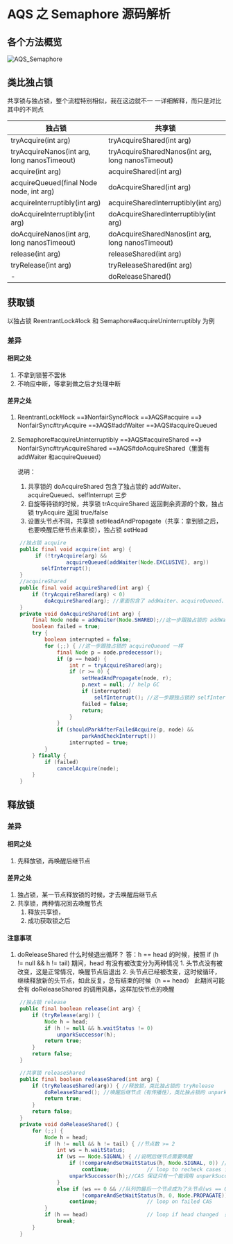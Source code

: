 # AQS 之 Semaphore 源码解析

## 各个方法概览

![AQS_Semaphore](https://raw.githubusercontent.com/huan415/JavaYang/master/assets/AQS_Semaphore.jpg)

## 类比独占锁

共享锁与独占锁，整个流程特别相似，我在这边就不一 一详细解释，而只是对比其中的不同点

| 独占锁                                      | 共享锁                                            |
| ------------------------------------------- | ------------------------------------------------- |
| tryAcquire(int arg)                         | tryAcquireShared(int arg)                         |
| tryAcquireNanos(int arg, long nanosTimeout) | tryAcquireSharedNanos(int arg, long nanosTimeout) |
| acquire(int arg)                            | acquireShared(int arg)                            |
| acquireQueued(final Node node, int arg)     | doAcquireShared(int arg)                          |
| acquireInterruptibly(int arg)               | acquireSharedInterruptibly(int arg)               |
| doAcquireInterruptibly(int arg)             | doAcquireSharedInterruptibly(int arg)             |
| doAcquireNanos(int arg, long nanosTimeout)  | doAcquireSharedNanos(int arg, long nanosTimeout)  |
| release(int arg)                            | releaseShared(int arg)                            |
| tryRelease(int arg)                         | tryReleaseShared(int arg)                         |
| -                                           | doReleaseShared()                                 |



## 获取锁

以独占锁 ReentrantLock#lock 和 Semaphore#acquireUninterruptibly 为例

### 差异

#### 相同之处

1. 不拿到锁誓不罢休
2. 不响应中断，等拿到做之后才处理中断

#### 差异之处

1. ReentrantLock#lock ==》NonfairSync#lock ==》AQS#acquire ==》 NonfairSync#tryAcquire ==》AQS#addWaiter ==》AQS#acquireQueued

2. Semaphore#acquireUninterruptibly ==》AQS#acquireShared ==》NonfairSync#tryAcquireShared ==》AQS#doAcquireShared（里面有 addWaiter 和acquireQueued）

   说明：

   1. 共享锁的 doAcquireShared 包含了独占锁的 addWaiter、acquireQueued、selfInterrupt 三步
   2. 自旋等待锁的时候，共享锁 trAcquireShared 返回剩余资源的个数，独占锁 tryAcquire 返回 true/false
   3. 设置头节点不同，共享锁 setHeadAndPropagate（共享：拿到锁之后，也要唤醒后继节点来拿锁），独占锁 setHead

```java
    //独占锁 acquire 
    public final void acquire(int arg) {
         if (!tryAcquire(arg) &&
                   acquireQueued(addWaiter(Node.EXCLUSIVE), arg))
           selfInterrupt();
    }
    //acquireShared 
    public final void acquireShared(int arg) {
        if (tryAcquireShared(arg) < 0)
            doAcquireShared(arg); //里面包含了 addWaiter、acquireQueued、selfInterrupt
    }
    private void doAcquireShared(int arg) {
        final Node node = addWaiter(Node.SHARED);//这一步跟独占锁的 addWaiter 一样
        boolean failed = true;
        try {
            boolean interrupted = false;
            for (;;) { //这一步跟独占锁的 acquireQueued 一样
                final Node p = node.predecessor();
                if (p == head) {
                    int r = tryAcquireShared(arg);
                    if (r >= 0) {
                        setHeadAndPropagate(node, r);
                        p.next = null; // help GC
                        if (interrupted)
                            selfInterrupt(); //这一步跟独占锁的 selfInterrupt 一样
                        failed = false;
                        return;
                    }
                }
                if (shouldParkAfterFailedAcquire(p, node) &&
                        parkAndCheckInterrupt())
                    interrupted = true;
            }
        } finally {
            if (failed)
                cancelAcquire(node);
        }
    }
```





## 释放锁

### 差异

#### 相同之处

1. 先释放锁，再唤醒后继节点

#### 差异之处

1. 独占锁，某一节点释放锁的时候，才去唤醒后继节点
2. 共享锁，两种情况回去唤醒节点
   1. 释放共享锁，
   2. 成功获取锁之后

#### 注意事项

1. doReleaseShared 什么时候退出循环？
   答：h == head 的时候，按照 if (h != null && h != tail)  期间，head 有没有被改变分为两种情况
           1. 头节点没有被改变，这是正常情况，唤醒节点后退出
              2. 头节点已经被改变，这时候循环，继续释放新的头节点，如此反复，总有结束的时候（h == head）
                 此期间可能会有 doReleaseShared 的调用风暴，这样加快节点的唤醒

```java
    //独占锁 release
    public final boolean release(int arg) {
        if (tryRelease(arg)) {
            Node h = head;
            if (h != null && h.waitStatus != 0)
                unparkSuccessor(h);
            return true;
        }
        return false;
    }

    //共享锁 releaseShared
    public final boolean releaseShared(int arg) {
        if (tryReleaseShared(arg)) { //释放锁，类比独占锁的 tryRelease
            doReleaseShared(); //唤醒后继节点（有传播性），类比独占锁的 unparkSuccessor
            return true;
        }
        return false;
    }
    private void doReleaseShared() {
        for (;;) {
            Node h = head;
            if (h != null && h != tail) { //节点数 >= 2
                int ws = h.waitStatus;
                if (ws == Node.SIGNAL) { //说明后继节点需要唤醒
                    if (!compareAndSetWaitStatus(h, Node.SIGNAL, 0)) //doReleaseShared 调用风暴,保证只有一个能成功
                        continue;            // loop to recheck cases 设置失败，重新循环
                    unparkSuccessor(h);//CAS 保证只有一个能调用 unparkSuccessor
                }
                else if (ws == 0 && //队列的最后一个节点成为了头节点(ws == 0),因为队列加入末尾加入新节点，会将前驱节点改为 SIGNAL
                        !compareAndSetWaitStatus(h, 0, Node.PROPAGATE))
                    continue;                // loop on failed CAS
            }
            if (h == head)                   // loop if head changed  如果head变了，重新循环
                break;
        }
    }
```

